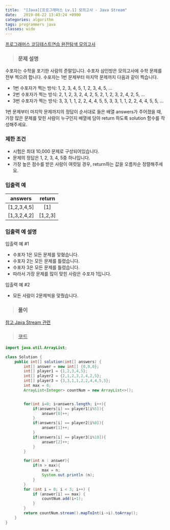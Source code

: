 ```yaml
---
title:  "[Java][프로그래머스 Lv.1] 모의고사 - Java Stream"
date:   2019-08-22 13:43:24 +0900
categories: algorithm
tags: programmers java
classes: wide
---
```


[프로그래머스 코딩테스트연습 완전탐색 모의고사](https://programmers.co.kr/learn/courses/30/lessons/42840)

> ### 문제 설명  
수포자는 수학을 포기한 사람의 준말입니다. 수포자 삼인방은 모의고사에 수학 문제를 전부 찍으려 합니다. 수포자는 1번 문제부터 마지막 문제까지 다음과 같이 찍습니다.  


- 1번 수포자가 찍는 방식: 1, 2, 3, 4, 5, 1, 2, 3, 4, 5, ...  
- 2번 수포자가 찍는 방식: 2, 1, 2, 3, 2, 4, 2, 5, 2, 1, 2, 3, 2, 4, 2, 5, ...  
- 3번 수포자가 찍는 방식: 3, 3, 1, 1, 2, 2, 4, 4, 5, 5, 3, 3, 1, 1, 2, 2, 4, 4, 5, 5, ...  

1번 문제부터 마지막 문제까지의 정답이 순서대로 들은 배열 answers가 주어졌을 때, 가장 많은 문제를 맞힌 사람이 누구인지 배열에 담아 return 하도록 solution 함수를 작성해주세요.  

### 제한 조건  

- 시험은 최대 10,000 문제로 구성되어있습니다.  
- 문제의 정답은 1, 2, 3, 4, 5중 하나입니다.  
- 가장 높은 점수를 받은 사람이 여럿일 경우, return하는 값을 오름차순 정렬해주세요.  

### 입출력 예  

|   answers   |  return |
|:-----------:|:-------:|
| [1,2,3,4,5] | [1]     |
| [1,3,2,4,2] | [1,2,3] |


### 입출력 예 설명  

입출력 예 #1  

- 수포자 1은 모든 문제를 맞혔습니다.  
- 수포자 2는 모든 문제를 틀렸습니다.  
- 수포자 3은 모든 문제를 틀렸습니다.  
- 따라서 가장 문제를 많이 맞힌 사람은 수포자 1입니다.  

입출력 예 #2   

- 모든 사람이 2문제씩을 맞췄습니다.  


> ### 풀이  

[참고 Java Stream 관련](https://futurecreator.github.io/2018/08/26/java-8-streams/)  



> ### 코드  

```java  
import java.util.ArrayList;

class Solution {
    public int[] solution(int[] answers) {
        int[] answer = new int[] {0,0,0};
        int[] player1 = {1,2,3,4,5};
        int[] player2 = {2,1,2,3,2,4,2,5};
        int[] player3 = {3,3,1,1,2,2,4,4,5,5};
        int max = 0;
        ArrayList<Integer> countNum = new ArrayList<>();


        for(int i=0; i<answers.length; i++){
            if(answers[i] == player1[i%5]){
                answer[0]++;
            }
            if(answers[i] == player2[i%8]){
                answer[1]++;
            }
            if(answers[i] == player3[i%10]){
                answer[2]++;
            }
        }

        for(int n : answer){
            if(n > max){
                max = n;
                System.out.println (n);
            }
        }
        for (int i = 0; i < 3; i++) {
            if (answer[i] == max) {
                countNum.add(i+1);
            }
        }
        return countNum.stream().mapToInt(i->i).toArray();
    }
}
```
